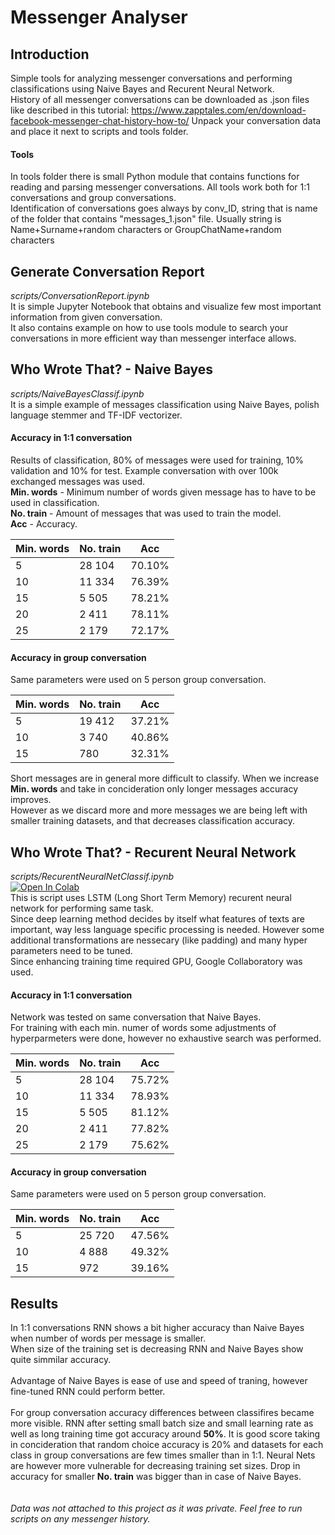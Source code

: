 # Messenger Analyser

## Introduction
Simple tools for analyzing messenger conversations and performing classifications using Naive Bayes and Recurent Neural Network.\
History of all messenger conversations can be downloaded as .json files like described in this tutorial:
https://www.zapptales.com/en/download-facebook-messenger-chat-history-how-to/
Unpack your conversation data and place it next to scripts and tools folder.

#### Tools 
In tools folder there is small Python module that contains functions for reading and parsing messenger conversations. 
All tools work both for 1:1 conversations and group conversations. \
Identification of conversations goes always by conv_ID, string that is name of the folder that contains "messages_1.json" file. 
Usually string is Name+Surname+random characters or GroupChatName+random characters

## Generate Conversation Report
*scripts/ConversationReport.ipynb*\
It is simple Jupyter Notebook that obtains and visualize few most important information from given conversation. \
It also contains example on how to use tools module to search your conversations in more efficient way than messenger interface allows. 

## Who Wrote That? - Naive Bayes
*scripts/NaiveBayesClassif.ipynb*\
It is a simple example of messages classification using Naive Bayes, polish language stemmer and TF-IDF vectorizer. 
#### Accuracy in 1:1 conversation
Results of classification, 80% of messages were used for training, 10% validation and 10% for test. Example conversation with over 100k exchanged messages was used.\
**Min. words** - Minimum number of words given message has to have to be used in classification. \
**No. train** - Amount of messages that was used to train the model.\
**Acc** - Accuracy.

| Min. words | No. train | Acc   |
| ------     | ------    | ----- |
| 5          | 28 104     |70.10% |
| 10         | 11 334     |76.39% |
| 15         | 5 505      |78.21% |
| 20         | 2 411      |78.11% |
| 25         | 2 179      |72.17% |

#### Accuracy in group conversation
Same parameters were used on 5 person group conversation. 

| Min. words | No. train | Acc   |
| ------     | ------    | ----- |
| 5          | 19 412     |37.21% |
| 10         | 3 740      |40.86% |
| 15         | 780        |32.31% |

Short messages are in general more difficult to classify. When we increase **Min. words** and take in concideration only longer messages accuracy improves. \
However as we discard more and more messages we are being left with smaller training datasets, and that decreases classification accuracy. 

## Who Wrote That? - Recurent Neural Network
*scripts/RecurentNeuralNetClassif.ipynb*\
[![Open In Colab](https://colab.research.google.com/assets/colab-badge.svg)](https://colab.research.google.com/drive/14zAsec8gYak_Ad_P5UxGI0bghXYJsAfS) \
This is script uses LSTM (Long Short Term Memory) recurent neural network for performing same task.\
Since deep learning method decides by itself what features of texts are important, way less language specific processing is needed.
However some additional transformations are nessecary (like padding) and many hyper parameters need to be tuned. \
Since enhancing training time required GPU, Google Collaboratory  was used.
#### Accuracy in 1:1 conversation
Network was tested on same conversation that Naive Bayes.\
For training with each min. numer of words some adjustments of hyperparmeters were done, however no exhaustive search was performed. 

| Min. words | No. train | Acc   |
| ------     | ------    | ----- |
| 5          | 28 104     |75.72% |
| 10         | 11 334     |78.93% |
| 15         | 5 505      |81.12% |
| 20         | 2 411      |77.82% |
| 25         | 2 179      |75.62% |

#### Accuracy in group conversation
Same parameters were used on 5 person group conversation. 

| Min. words | No. train | Acc   |
| ------     | ------    | ----- |
| 5          | 25 720    |47.56% |
| 10         | 4 888     |49.32% |
| 15         | 972       |39.16% |

## Results 
In 1:1 conversations RNN shows a bit higher accuracy than Naive Bayes when number of words per message is smaller. \
When size of the training set is decreasing RNN and Naive Bayes show quite simmilar accuracy. \
\
Advantage of Naive Bayes is ease of use and speed of traning, however fine-tuned RNN could perform better. \
\
For group conversation accuracy differences between classifires became more visible. 
RNN after setting small batch size and small learning rate as well as long training time got accuracy around **50%**.
It is good score taking in concideration that random choice accuracy is 20% and datasets for each class in group conversations are few times smaller than in 1:1.
Neural Nets are however more vulnerable for decreasing training set sizes. Drop in accuracy for smaller **No. train** was bigger than in case of Naive Bayes.
\
\
\
*Data was not attached to this project as it was private. Feel free to run scripts on any messenger history.*